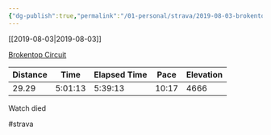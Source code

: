 ```yaml
---
{"dg-publish":true,"permalink":"/01-personal/strava/2019-08-03-brokentop-circuit/"}
---
```



[[2019-08-03\|2019-08-03]]

[Brokentop Circuit](https://www.strava.com/activities/2794825336)

| Distance | Time    | Elapsed Time | Pace  | Elevation |
| -------- | ------- | ------------ | ----- | --------- |
| 29.29    | 5:01:13 | 5:39:13      | 10:17 | 4666      |


Watch died

#strava
